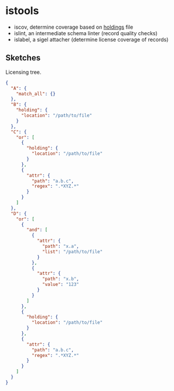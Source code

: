 istools
=======

* iscov, determine coverage based on [holdings](https://github.com/miku/holdings) file
* islint, an intermediate schema linter (record quality checks)
* islabel, a sigel attacher (determine license coverage of records)

Sketches
--------

Licensing tree.

```json
{
  "A": {
    "match_all": {}
  },
  "B": {
    "holding": {
      "location": "/path/to/file"
    }
  },
  "C": {
    "or": [
      {
        "holding": {
          "location": "/path/to/file"
        }
      },
      {
        "attr": {
          "path": "a.b.c",
          "regex": ".*XYZ.*"
        }
      }
    ]
  },
  "D": {
    "or": [
      {
        "and": [
          {
            "attr": {
              "path": "x.a",
              "list": "/path/to/file"
            }
          },
          {
            "attr": {
              "path": "x.b",
              "value": "123"
            }
          }
        ]
      },
      {
        "holding": {
          "location": "/path/to/file"
        }
      },
      {
        "attr": {
          "path": "a.b.c",
          "regex": ".*XYZ.*"
        }
      }
    ]
  }
}
```


